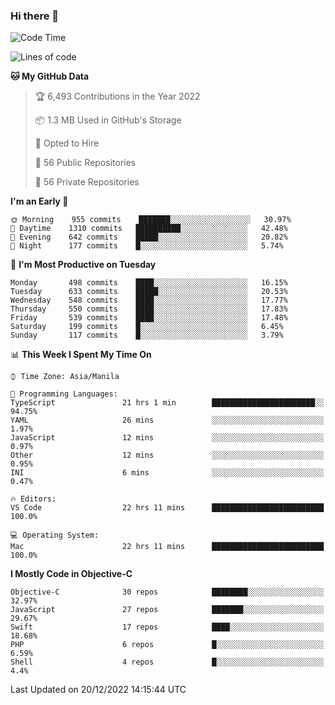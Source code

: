 ### Hi there 👋

<!--START_SECTION:waka-->
![Code Time](http://img.shields.io/badge/Code%20Time-3%2C498%20hrs%203%20mins-blue)

![Lines of code](https://img.shields.io/badge/From%20Hello%20World%20I%27ve%20Written-2%20Million%20lines%20of%20code-blue)

**🐱 My GitHub Data** 

> 🏆 6,493 Contributions in the Year 2022
 > 
> 📦 1.3 MB Used in GitHub's Storage 
 > 
> 💼 Opted to Hire
 > 
> 📜 56 Public Repositories 
 > 
> 🔑 56 Private Repositories  
 > 
**I'm an Early 🐤** 

```text
🌞 Morning    955 commits    ███████░░░░░░░░░░░░░░░░░░   30.97% 
🌆 Daytime    1310 commits   ██████████░░░░░░░░░░░░░░░   42.48% 
🌃 Evening    642 commits    █████░░░░░░░░░░░░░░░░░░░░   20.82% 
🌙 Night      177 commits    █░░░░░░░░░░░░░░░░░░░░░░░░   5.74%

```
📅 **I'm Most Productive on Tuesday** 

```text
Monday       498 commits    ████░░░░░░░░░░░░░░░░░░░░░   16.15% 
Tuesday      633 commits    █████░░░░░░░░░░░░░░░░░░░░   20.53% 
Wednesday    548 commits    ████░░░░░░░░░░░░░░░░░░░░░   17.77% 
Thursday     550 commits    ████░░░░░░░░░░░░░░░░░░░░░   17.83% 
Friday       539 commits    ████░░░░░░░░░░░░░░░░░░░░░   17.48% 
Saturday     199 commits    █░░░░░░░░░░░░░░░░░░░░░░░░   6.45% 
Sunday       117 commits    █░░░░░░░░░░░░░░░░░░░░░░░░   3.79%

```


📊 **This Week I Spent My Time On** 

```text
⌚︎ Time Zone: Asia/Manila

💬 Programming Languages: 
TypeScript               21 hrs 1 min        ███████████████████████░░   94.75% 
YAML                     26 mins             ░░░░░░░░░░░░░░░░░░░░░░░░░   1.97% 
JavaScript               12 mins             ░░░░░░░░░░░░░░░░░░░░░░░░░   0.97% 
Other                    12 mins             ░░░░░░░░░░░░░░░░░░░░░░░░░   0.95% 
INI                      6 mins              ░░░░░░░░░░░░░░░░░░░░░░░░░   0.47%

🔥 Editors: 
VS Code                  22 hrs 11 mins      █████████████████████████   100.0%

💻 Operating System: 
Mac                      22 hrs 11 mins      █████████████████████████   100.0%

```

**I Mostly Code in Objective-C** 

```text
Objective-C              30 repos            ████████░░░░░░░░░░░░░░░░░   32.97% 
JavaScript               27 repos            ███████░░░░░░░░░░░░░░░░░░   29.67% 
Swift                    17 repos            ████░░░░░░░░░░░░░░░░░░░░░   18.68% 
PHP                      6 repos             █░░░░░░░░░░░░░░░░░░░░░░░░   6.59% 
Shell                    4 repos             █░░░░░░░░░░░░░░░░░░░░░░░░   4.4%

```



 Last Updated on 20/12/2022 14:15:44 UTC
<!--END_SECTION:waka-->


<!--
**rad182/rad182** is a ✨ _special_ ✨ repository because its `README.md` (this file) appears on your GitHub profile.

Here are some ideas to get you started:

- 🔭 I’m currently working on ...
- 🌱 I’m currently learning ...
- 👯 I’m looking to collaborate on ...
- 🤔 I’m looking for help with ...
- 💬 Ask me about ...
- 📫 How to reach me: ...
- 😄 Pronouns: ...
- ⚡ Fun fact: ...
-->
